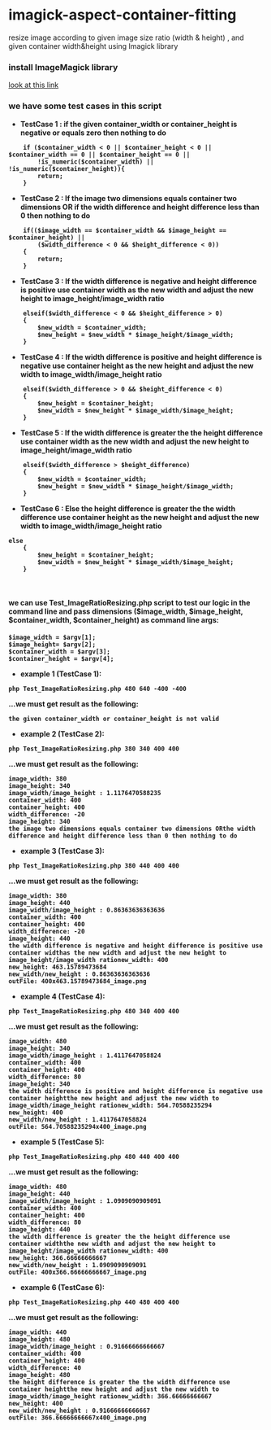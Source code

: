 # imagick-aspect-container-fitting
resize image according to given image size ratio (width &amp; height) , and given container width&amp;height using Imagick library
<br>
### install ImageMagick library
[look at this link](http://php.net/manual/en/imagick.setup.php)
<br>
### we have some test cases in this script
- <b>TestCase 1 : <b> if the given container_width or container_height is negative or equals zero then nothing to do
```
	if ($container_width < 0 || $container_height < 0 || $container_width == 0 || $container_height == 0 || 
		!is_numeric($container_width) || !is_numeric($container_height)){
		return;
	}
```
- <b>TestCase 2 : <b> If the image two dimensions equals container two dimensions OR  if the width difference and height difference less than 0 then nothing to do
```
	if(($image_width == $container_width && $image_height == $container_height) || 
		($width_difference < 0 && $height_difference < 0))
	{
		return;
	}
```
- <b>TestCase 3 : <b> If the width difference is negative and height difference is positive use container width as the new width and adjust the new height to image_height/image_width ratio
```
	elseif($width_difference < 0 && $height_difference > 0)
	{
		$new_width = $container_width;
		$new_height = $new_width * $image_height/$image_width;
	}
```
- <b>TestCase 4 : <b> If the width difference is positive and height difference is negative use container height as the new height and adjust the new width to image_width/image_height ratio
```
	elseif($width_difference > 0 && $height_difference < 0)
	{
		$new_height = $container_height;
		$new_width = $new_height * $image_width/$image_height;
	}
```
- <b>TestCase 5 : <b> If the width difference is greater the the height difference use container width as the new width and adjust the new height to image_height/image_width ratio
```
	elseif($width_difference > $height_difference)
	{
		$new_width = $container_width;
		$new_height = $new_width * $image_height/$image_width;
	}
```
- <b>TestCase 6 : <b> Else the height difference is greater the the width difference use container height as the new height and adjust the new width to image_width/image_height ratio
```
else
	{
		$new_height = $container_height;
		$new_width = $new_height * $image_width/$image_height;
	}
```
<br>

#### we can use Test_ImageRatioResizing.php script to test our logic in the command line and pass dimensions ($image_width, $image_height, $container_width, $container_height) as command line args:
```
$image_width = $argv[1];
$image_height= $argv[2];
$container_width = $argv[3];
$container_height = $argv[4];
```
- example 1 (TestCase 1):
```
php Test_ImageRatioResizing.php 480 640 -400 -400
```
...we must get result as the following:
```
the given container_width or container_height is not valid
```

- example 2 (TestCase 2):
```
php Test_ImageRatioResizing.php 380 340 400 400
```
...we must get result as the following:
```
image_width: 380
image_height: 340
image_width/image_height : 1.1176470588235
container_width: 400
container_height: 400
width_difference: -20
image_height: 340
the image two dimensions equals container two dimensions ORthe width difference and height difference less than 0 then nothing to do
```

- example 3 (TestCase 3):
```
php Test_ImageRatioResizing.php 380 440 400 400
```
...we must get result as the following:
```
image_width: 380
image_height: 440
image_width/image_height : 0.86363636363636
container_width: 400
container_height: 400
width_difference: -20
image_height: 440
the width difference is negative and height difference is positive use container widthas the new width and adjust the new height to image_height/image_width rationew_width: 400
new_height: 463.15789473684
new_width/new_height : 0.86363636363636
outFile: 400x463.15789473684_image.png

```

- example 4 (TestCase 4):
```
php Test_ImageRatioResizing.php 480 340 400 400
```
...we must get result as the following:
```
image_width: 480
image_height: 340
image_width/image_height : 1.4117647058824
container_width: 400
container_height: 400
width_difference: 80
image_height: 340
the width difference is positive and height difference is negative use container heightthe new height and adjust the new width to image_width/image_height rationew_width: 564.70588235294
new_height: 400
new_width/new_height : 1.4117647058824
outFile: 564.70588235294x400_image.png
```

- example 5 (TestCase 5):
```
php Test_ImageRatioResizing.php 480 440 400 400
```
...we must get result as the following:
```
image_width: 480
image_height: 440
image_width/image_height : 1.0909090909091
container_width: 400
container_height: 400
width_difference: 80
image_height: 440
the width difference is greater the the height difference use container widththe new width and adjust the new height to image_height/image_width rationew_width: 400
new_height: 366.66666666667
new_width/new_height : 1.0909090909091
outFile: 400x366.66666666667_image.png
```

- example 6 (TestCase 6):
```
php Test_ImageRatioResizing.php 440 480 400 400
```
...we must get result as the following:
```
image_width: 440
image_height: 480
image_width/image_height : 0.91666666666667
container_width: 400
container_height: 400
width_difference: 40
image_height: 480
the height difference is greater the the width difference use container heightthe new height and adjust the new width to image_width/image_height rationew_width: 366.66666666667
new_height: 400
new_width/new_height : 0.91666666666667
outFile: 366.66666666667x400_image.png
```

